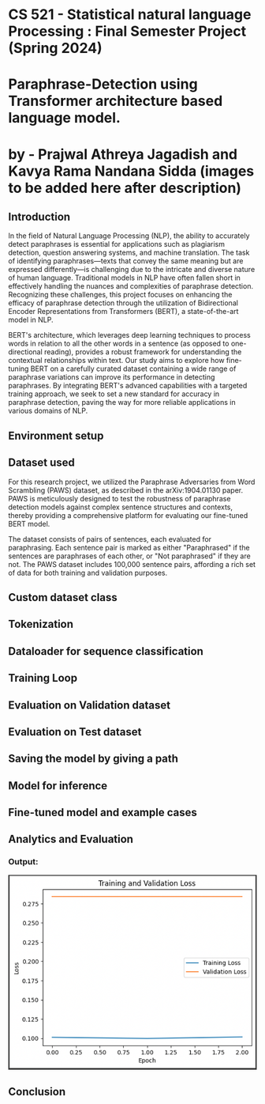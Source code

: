 # CS 521 - Statistical natural language Processing : Final Semester Project (Spring 2024)

# Paraphrase-Detection using Transformer architecture based language model. 
# by - Prajwal Athreya Jagadish and Kavya Rama Nandana Sidda (images to be added here after description)

## Introduction
In the field of Natural Language Processing (NLP), the ability to accurately detect paraphrases is essential for applications such as plagiarism detection, question answering systems, and machine translation. The task of identifying paraphrases—texts that convey the same meaning but are expressed differently—is challenging due to the intricate and diverse nature of human language. Traditional models in NLP have often fallen short in effectively handling the nuances and complexities of paraphrase detection. Recognizing these challenges, this project focuses on enhancing the efficacy of paraphrase detection through the utilization of Bidirectional Encoder Representations from Transformers (BERT), a state-of-the-art model in NLP.

BERT's architecture, which leverages deep learning techniques to process words in relation to all the other words in a sentence (as opposed to one-directional reading), provides a robust framework for understanding the contextual relationships within text. Our study aims to explore how fine-tuning BERT on a carefully curated dataset containing a wide range of paraphrase variations can improve its performance in detecting paraphrases. By integrating BERT's advanced capabilities with a targeted training approach, we seek to set a new standard for accuracy in paraphrase detection, paving the way for more reliable applications in various domains of NLP.

## Environment setup

## Dataset used
For this research project, we utilized the Paraphrase Adversaries from Word Scrambling (PAWS) dataset, as described in the arXiv:1904.01130 paper. PAWS is meticulously designed to test the robustness of paraphrase detection models against complex sentence structures and contexts, thereby providing a comprehensive platform for evaluating our fine-tuned BERT model.

The dataset consists of pairs of sentences, each evaluated for paraphrasing. Each sentence pair is marked as either "Paraphrased" if the sentences are paraphrases of each other, or "Not paraphrased" if they are not. The PAWS dataset includes 100,000 sentence pairs, affording a rich set of data for both training and validation purposes.

## Custom dataset class

## Tokenization


## Dataloader for sequence classification



## Training Loop



## Evaluation on Validation dataset



## Evaluation on Test dataset



## Saving the model by giving a path



## Model for inference


## Fine-tuned model and example cases



## Analytics and Evaluation

### Output:
<p align="center">
<img src="Analytics/losses.png" />
</p>
 
## Conclusion
